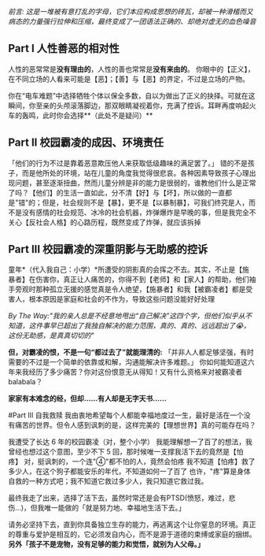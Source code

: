 *前言: 这是一堆被有意打乱的字母，它们本应构成思想的砖瓦，却被一种滑稽而又病态的力量强行拉伸和压缩，最终变成了一团语法正确的、却绝对虚无的血色噪音*

## Part I 人性善恶的相对性
人性的恶常常是**没有理由的**，人性的善也常常是**没有来由的**。
你眼中的【正义】，在不同立场的人看来可能是【恶】；【善】与【恶】的界定，不过是立场的产物。

你在“电车难题”中选择牺牲个体以保全多数，自以为做出了正义的抉择。可就在这瞬间，你至亲的头颅滚落脚边，那双眼睛凝视着你，充满了控诉。耳畔再度响起火车的轰鸣，此时你会选择**（此处不是疑问）**

## Part II 校园霸凌的成因、环境责任
「他们的行为不过是靠着恶意欺压他人来获取低级趣味的满足罢了。」
错的不是孩子，而是他所处的环境，站在儿童的角度我觉得很悲哀。各种因素导致孩子心理出现问题，甚至逐渐扭曲，然而儿童分辨是非的能力是很弱的，谁教他们什么是正常了吗？【他们】的生活一直如此，分不清【好】与【坏】，所以做的一直都是"错"的；但是，社会规则不是【暴】，更不是【以暴制暴】，可我们终究是人，而不是没有感情的社会规范、冰冷的社会机器，炸弹爆炸是早晚的事，但是我完全不关心【反社会人格】的心路历程，既然变成了炸弹，就应该拆掉

## Part III 校园霸凌的深重阴影与无助感的控诉
童年*（代入我自己：小学）*所遭受的阴影真的会挥之不去。其实，不止是【施暴者】在伤害你，真正让人痛苦的，你得不到【老师】和【家人】的帮助，他们袖手旁观时那种孤立无援的感觉真是令人绝望，【施暴者】和我【被霸凌者】都是受害人，根本原因是家庭和社会的不作为，导致这些问题没能好好处理

*By The Way:"我的亲人总是不经意地甩出“自己解决”这四个字，但他们似乎从不知道，这件事早已超出了我独自解决的能力范围，真的、真的、远远超出了😭，这份无助感，是真真切切的"*

**但，对霸凌的恨，不是一句“都过去了”就能理清的:**
「并非人人都足够坚强，有时需要的不过是一个简单的依靠或和解，沟通能解决许多难题。」
你如何能知道这六年来我经历了多少痛苦？你对这份恨意无从得知！又有什么资格来对被霸凌者balabala？

**家家有本难念的经，但却……有人却是无字天书……**

#Part III 自我救赎
我由衷地希望每个人都能幸福地度过一生，最好是活在一个没有痛苦的世界。但令人感到讽刺的是，这样完美的【理想世界】真的可能存在吗？

我遭受了长达 6 年的校园霸凌（对，整个小学）
我能理解想一了百了的想法，我曾经也想过这个意图，至少不下 5 回，那时候唯一支撑我活下去的竟然是【怕疼】
对，挺讽刺的，一个连"④"都不怕的人，竟然会怕疼
我不知道【怕疼】救了多少人，在这个狗子都能安乐的年代，不知道如何一了百了
也许，"疼"算是身体自救的一种方式吧；我不知道它救过多少人，我只知道它救过我。

最终我走了出来，选择了活下去，虽然时常还是会有PTSD(愤怒，难过，悲伤...)，但我唯一能做的「就是努力地、幸福地生活下去。」

请务必坚持下去，直到你具备独立生存的能力，再逃离这个让你窒息的环境。真正的尊重与爱护是相互的，它必须发自内心，而不是源于道德的束缚或家庭的捆绑。
**另外「孩子不是宠物，没有足够的能力和觉悟，就别为人父母。」**